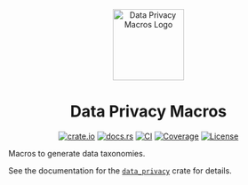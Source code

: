 <div align="center">
 <img src="./logo.png" alt="Data Privacy Macros Logo" width="128">

# Data Privacy Macros

[![crate.io](https://img.shields.io/crates/v/data_privacy_macros.svg)](https://crates.io/crates/data_privacy_macros)
[![docs.rs](https://docs.rs/data_privacy_macros/badge.svg)](https://docs.rs/data_privacy_macros)
[![CI](https://github.com/microsoft/oxidizer/workflows/main/badge.svg)](https://github.com/microsoft/oxidizer/actions)
[![Coverage](https://codecov.io/gh/microsoft/oxidizer/graph/badge.svg?token=FCUG0EL5TI)](https://codecov.io/gh/microsoft/oxidizer)
[![License](https://img.shields.io/badge/license-MIT-blue.svg)](../LICENSE)

</div>

<!-- cargo-rdme start -->

Macros to generate data taxonomies.

See the documentation for the [`data_privacy`](https://docs.rs/data_privacy) crate for details.

<!-- cargo-rdme end -->
